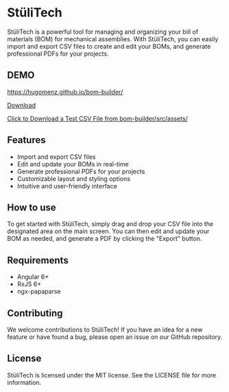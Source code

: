 # StüliTech

StüliTech is a powerful tool for managing and organizing your bill of materials (BOM) for mechanical assemblies. With StüliTech, you can easily import and export CSV files to create and edit your BOMs, and generate professional PDFs for your projects.

## DEMO

https://hugomenz.github.io/bom-builder/

[Download ](https://raw.githubusercontent.com/hugomenz/bom-builder/main/src/assets/test_list.csv "download")

<a href="https://raw.githubusercontent.com/hugomenz/bom-builder/main/src/assets/test_list.csv" download>Click to Download a Test CSV File from bom-builder/src/assets/</a>

## Features

- Import and export CSV files
- Edit and update your BOMs in real-time
- Generate professional PDFs for your projects
- Customizable layout and styling options
- Intuitive and user-friendly interface

## How to use

To get started with StüliTech, simply drag and drop your CSV file into the designated area on the main screen. You can then edit and update your BOM as needed, and generate a PDF by clicking the "Export" button.

## Requirements

- Angular 6+
- RxJS 6+
- ngx-papaparse

## Contributing

We welcome contributions to StüliTech! If you have an idea for a new feature or have found a bug, please open an issue on our GitHub repository.

## License

StüliTech is licensed under the MIT license. See the LICENSE file for more information.
